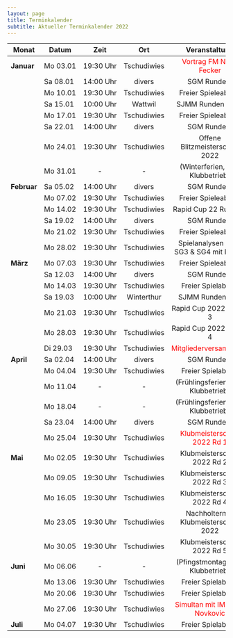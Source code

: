```yaml
---
layout: page
title: Terminkalender
subtitle: Aktueller Terminkalender 2022
---
```


| Monat                    | Datum                 |          Zeit          |     Ort     |                         Veranstaltung                         |
| ------------------------ | --------------------- | :--------------------: | :---------: | :-----------------------------------------------------------: |
| <strong>Januar</strong>  | <nobr>Mo 03.01</nobr> | <nobr>19:30 Uhr</nobr> | Tschudiwies |    <span style="color:red"> Vortrag FM Noah Fecker</span>     |
|                          | <nobr>Sa 08.01</nobr> | <nobr>14:00 Uhr</nobr> |   divers    |                          SGM Runde 1                          |
|                          | <nobr>Mo 10.01</nobr> | <nobr>19:30 Uhr</nobr> | Tschudiwies |                      Freier Spieleabend                       |
|                          | <nobr>Sa 15.01</nobr> | <nobr>10:00 Uhr</nobr> |   Wattwil   |                       SJMM Runden 3 & 4                       |
|                          | <nobr>Mo 17.01</nobr> | <nobr>19:30 Uhr</nobr> | Tschudiwies |                      Freier Spieleabend                       |
|                          | <nobr>Sa 22.01</nobr> | <nobr>14:00 Uhr</nobr> |   divers    |                          SGM Runde 2                          |
|                          | <nobr>Mo 24.01</nobr> | <nobr>19:30 Uhr</nobr> | Tschudiwies |                Offene Blitzmeisterschaft 2022                 |
|                          | <nobr>Mo 31.01</nobr> |           -            |      -      |               (Winterferien, kein Klubbetrieb)                |
| <strong>Februar</strong> | <nobr>Sa 05.02</nobr> | <nobr>14:00 Uhr</nobr> |   divers    |                          SGM Runde 3                          |
|                          | <nobr>Mo 07.02</nobr> | <nobr>19:30 Uhr</nobr> | Tschudiwies |                      Freier Spieleabend                       |
|                          | <nobr>Mo 14.02</nobr> | <nobr>19:30 Uhr</nobr> | Tschudiwies |                     Rapid Cup 22 Runde 1                      |
|                          | <nobr>Sa 19.02</nobr> | <nobr>14:00 Uhr</nobr> |   divers    |                          SGM Runde 4                          |
|                          | <nobr>Mo 21.02</nobr> | <nobr>19:30 Uhr</nobr> | Tschudiwies |                      Freier Spieleabend                       |
|                          | <nobr>Mo 28.02</nobr> | <nobr>19:30 Uhr</nobr> | Tschudiwies |            Spielanalysen SGM SG3 & SG4 mit Dimitri            |
| <strong>März</strong>    | <nobr>Mo 07.03</nobr> | <nobr>19:30 Uhr</nobr> | Tschudiwies |                      Freier Spieleabend                       |
|                          | <nobr>Sa 12.03</nobr> | <nobr>14:00 Uhr</nobr> |   divers    |                          SGM Runde 5                          |
|                          | <nobr>Mo 14.03</nobr> | <nobr>19:30 Uhr</nobr> | Tschudiwies |                       Freier Spielabend                       |
|                          | <nobr>Sa 19.03</nobr> | <nobr>10:00 Uhr</nobr> | Winterthur  |                        SJMM Runden 5&6                        |
|                          | <nobr>Mo 21.03</nobr> | <nobr>19:30 Uhr</nobr> | Tschudiwies |                    Rapid Cup 2022 Runde 3                     |
|                          | <nobr>Mo 28.03</nobr> | <nobr>19:30 Uhr</nobr> | Tschudiwies |                    Rapid Cup 2022 Runde 4                     |
|                          | <nobr>Di 29.03</nobr> | <nobr>19:30 Uhr</nobr> | Tschudiwies |     <span style="color:red">Mitgliederversammlung</span>      |
| <strong>April</strong>   | <nobr>Sa 02.04</nobr> | <nobr>14:00 Uhr</nobr> |   divers    |                          SGM Runde 6                          |
|                          | <nobr>Mo 04.04</nobr> | <nobr>19:30 Uhr</nobr> | Tschudiwies |                       Freier Spielabend                       |
|                          | <nobr>Mo 11.04</nobr> |           -            |      -      |              (Frühlingsferien, kein Klubbetrieb)              |
|                          | <nobr>Mo 18.04</nobr> |           -            |      -      |              (Frühlingsferien, kein Klubbetrieb)              |
|                          | <nobr>Sa 23.04</nobr> | <nobr>14:00 Uhr</nobr> |   divers    |                          SGM Runde 7                          |
|                          | <nobr>Mo 25.04</nobr> | <nobr>19:30 Uhr</nobr> | Tschudiwies |  <span style="color:red">Klubmeisterschaft 2022 Rd 1</span>   |
| <strong>Mai</strong>     | <nobr>Mo 02.05</nobr> | <nobr>19:30 Uhr</nobr> | Tschudiwies |                  Klubmeisterschaft 2022 Rd 2                  |
|                          | <nobr>Mo 09.05</nobr> | <nobr>19:30 Uhr</nobr> | Tschudiwies |                  Klubmeisterschaft 2022 Rd 3                  |
|                          | <nobr>Mo 16.05</nobr> | <nobr>19:30 Uhr</nobr> | Tschudiwies |                  Klubmeisterschaft 2022 Rd 4                  |
|                          | <nobr>Mo 23.05</nobr> | <nobr>19:30 Uhr</nobr> | Tschudiwies |             Nachholtermin Klubmeisterschaft 2022              |
|                          | <nobr>Mo 30.05</nobr> | <nobr>19:30 Uhr</nobr> | Tschudiwies |                  Klubmeisterschaft 2022 Rd 5                  |
| <strong>Juni</strong>    | <nobr>Mo 06.06</nobr> |           -            |      -      |               (Pfingstmontag, kein Klubbetrieb)               |
|                          | <nobr>Mo 13.06</nobr> | <nobr>19:30 Uhr</nobr> | Tschudiwies |                       Freier Spielabend                       |
|                          | <nobr>Mo 20.06</nobr> | <nobr>19:30 Uhr</nobr> | Tschudiwies |                       Freier Spielabend                       |
|                          | <nobr>Mo 27.06</nobr> | <nobr>19:30 Uhr</nobr> | Tschudiwies | <span style="color:red">Simultan mit IM Milan Novkovic</span> |
| <strong>Juli</strong>    | <nobr>Mo 04.07</nobr> | <nobr>19:30 Uhr</nobr> | Tschudiwies |                       Freier Spielabend                       |
